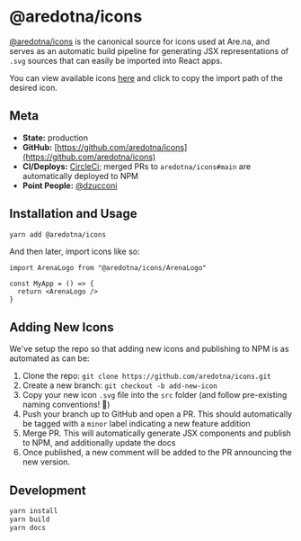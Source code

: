 # @aredotna/icons

[@aredotna/icons](https://github.com/aredotna/icons) is the canonical source for icons used at Are.na, and serves as an automatic build pipeline for generating JSX representations of `.svg` sources that can easily be imported into React apps.

You can view available icons [here](https://icons.are.na) and click to copy the import path of the desired icon.

## Meta

- **State:** production
- **GitHub:** [https://github.com/aredotna/icons](https://github.com/aredotna/icons)
- **CI/Deploys:** [CircleCi](https://circleci.com/gh/aredotna/icons); merged PRs to `aredotna/icons#main` are automatically deployed to NPM
- **Point People:** [@dzucconi](https://github.com/dzucconi)

## Installation and Usage

```bash
yarn add @aredotna/icons
```

And then later, import icons like so:

```tsx
import ArenaLogo from "@aredotna/icons/ArenaLogo"

const MyApp = () => {
  return <ArenaLogo />
}
```

## Adding New Icons

We've setup the repo so that adding new icons and publishing to NPM is as automated as can be:

1. Clone the repo: `git clone https://github.com/aredotna/icons.git`
1. Create a new branch: `git checkout -b add-new-icon`
1. Copy your new icon `.svg` file into the `src` folder (and follow pre-existing naming conventions! :pray:)
1. Push your branch up to GitHub and open a PR. This should automatically be tagged with a `minor` label indicating a new feature addition
1. Merge PR. This will automatically generate JSX components and publish to NPM, and additionally update the docs
1. Once published, a new comment will be added to the PR announcing the new version.

## Development

```bash
yarn install
yarn build
yarn docs
```
